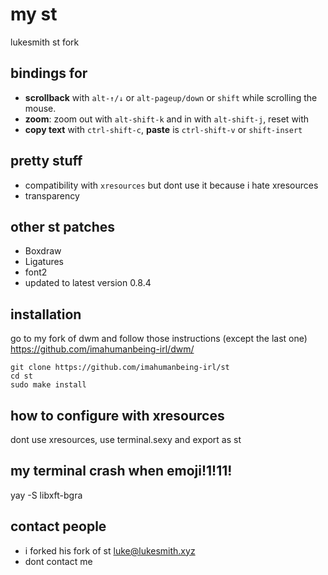 # my st

lukesmith st fork

## bindings for

+ **scrollback** with `alt-↑/↓` or `alt-pageup/down` or `shift` while scrolling the
  mouse.
+ **zoom**: zoom out with `alt-shift-k` and in with `alt-shift-j`, reset with 
+ **copy text** with `ctrl-shift-c`, **paste** is `ctrl-shift-v` or `shift-insert`

## pretty stuff

+ compatibility with `xresources` but dont use it because i hate xresources
+ transparency

## other st patches

+ Boxdraw
+ Ligatures
+ font2
+ updated to latest version 0.8.4

## installation

go to my fork of dwm and follow those instructions (except the last one)
https://github.com/imahumanbeing-irl/dwm/

```
git clone https://github.com/imahumanbeing-irl/st
cd st
sudo make install
```

## how to configure with xresources

dont use xresources, use terminal.sexy and export as st

## my terminal crash when emoji!1!11!

yay -S libxft-bgra

## contact people

- i forked his fork of st <luke@lukesmith.xyz>
- dont contact me
